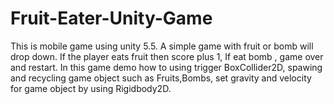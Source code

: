 # Fruit-Eater-Unity-Game
This is mobile game using unity 5.5. A simple game with fruit or bomb will drop down. If the player eats fruit then score plus 1, If eat bomb , game over and restart. In this game demo how to using trigger BoxCollider2D, spawing and recycling game object such as Fruits,Bombs, set gravity and velocity for game object by using Rigidbody2D.
